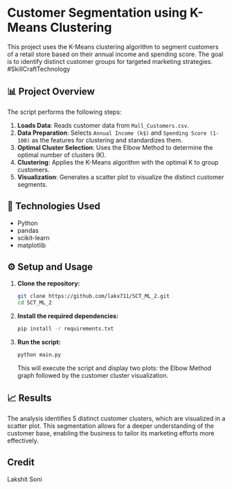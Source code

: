 # Customer Segmentation using K-Means Clustering

This project uses the K-Means clustering algorithm to segment customers of a retail store based on their annual income and spending score. The goal is to identify distinct customer groups for targeted marketing strategies. #SkillCraftTechnology

## 📊 Project Overview

The script performs the following steps:
1.  **Loads Data**: Reads customer data from `Mall_Customers.csv`.
2.  **Data Preparation**: Selects `Annual Income (k$)` and `Spending Score (1-100)` as the features for clustering and standardizes them.
3.  **Optimal Cluster Selection**: Uses the Elbow Method to determine the optimal number of clusters (K).
4.  **Clustering**: Applies the K-Means algorithm with the optimal K to group customers.
5.  **Visualization**: Generates a scatter plot to visualize the distinct customer segments.

## 🚀 Technologies Used

- Python
- pandas
- scikit-learn
- matplotlib

## ⚙️ Setup and Usage

1.  **Clone the repository:**
    ```bash
    git clone https://github.com/lakx711/SCT_ML_2.git
    cd SCT_ML_2
    ```

2.  **Install the required dependencies:**
    ```bash
    pip install -r requirements.txt
    ```

3.  **Run the script:**
    ```bash
    python main.py
    ```
    This will execute the script and display two plots: the Elbow Method graph followed by the customer cluster visualization.

## 📈 Results

The analysis identifies 5 distinct customer clusters, which are visualized in a scatter plot. This segmentation allows for a deeper understanding of the customer base, enabling the business to tailor its marketing efforts more effectively.

## Credit
Lakshit Soni

